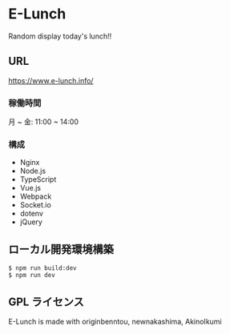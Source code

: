 E-Lunch
======================
Random display today's lunch!!

## URL
https://www.e-lunch.info/

### 稼働時間
月 ~ 金: 11:00 ~ 14:00

### 構成
- Nginx
- Node.js
- TypeScript
- Vue.js
- Webpack
- Socket.io
- dotenv
- jQuery

## ローカル開発環境構築
```
$ npm run build:dev
$ npm run dev
```

GPL ライセンス
--------
E-Lunch is made with originbenntou, newnakashima, AkinoIkumi
